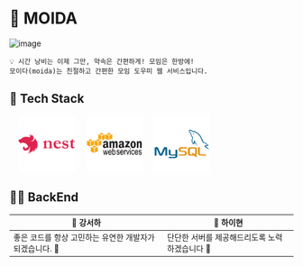 #  👋 **MOIDA**

![image](https://user-images.githubusercontent.com/59721541/126894154-ab9274cd-6985-47d8-bf8b-8d60af28e651.png)

```
💡 시간 낭비는 이제 그만, 약속은 간편하게! 모임은 한방에!
모이다(moida)는 친절하고 간편한 모임 도우미 웹 서비스입니다.
```

## 🔨 **Tech Stack**

<img style="width: 100px; margin-left: 1rem;"  src="https://raw.githubusercontent.com/devicons/devicon/9f4f5cdb393299a81125eb5127929ea7bfe42889/icons/nestjs/nestjs-plain-wordmark.svg">
<img style="width: 100px; margin-left: 1rem;"  src="https://raw.githubusercontent.com/devicons/devicon/9f4f5cdb393299a81125eb5127929ea7bfe42889/icons/amazonwebservices/amazonwebservices-original-wordmark.svg">
<img style="width: 100px; margin-left: 1rem;"  src="https://raw.githubusercontent.com/devicons/devicon/9f4f5cdb393299a81125eb5127929ea7bfe42889/icons/mysql/mysql-original-wordmark.svg">

## 👩‍💻 **BackEnd**


| 🐬 강서하 | 🐼 하이현 |
|---|---|
|좋은 코드를 항상 고민하는 유연한 개발자가 되겠습니다. 🙌|단단한 서버를 제공해드리도록 노력하겠습니다 💪|
